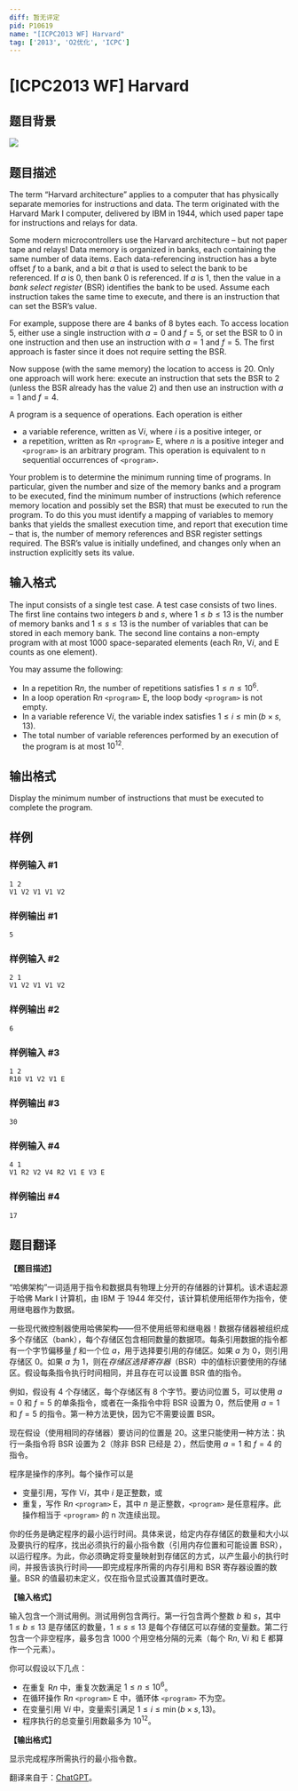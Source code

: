 ```yaml
---
diff: 暂无评定
pid: P10619
name: "[ICPC2013 WF] Harvard"
tag: ['2013', 'O2优化', 'ICPC']
---
```

# [ICPC2013 WF] Harvard
## 题目背景

![](https://cdn.luogu.com.cn/upload/image_hosting/hb9vxjp8.png)
## 题目描述

The term “Harvard architecture” applies to a computer that has physically separate memories for instructions and data. The term originated with the Harvard Mark I computer, delivered by IBM in 1944, which used paper tape for instructions and relays for data.

Some modern microcontrollers use the Harvard architecture – but not paper tape and relays! Data memory is organized in banks, each containing the same number of data items. Each data-referencing instruction has a byte offset $f$ to a bank, and a bit $a$ that is used to select the bank to be referenced. If $a$ is $0$, then bank $0$ is referenced. If $a$ is $1$, then the value in a *bank select register* (BSR) identifies the bank to be used. Assume each instruction takes the same time to execute, and there is an instruction that can set the BSR’s value.

For example, suppose there are $4$ banks of $8$ bytes each. To access location $5$, either use a single instruction with $a = 0$ and $f = 5$, or set the BSR to $0$ in one instruction and then use an instruction with $a = 1$ and $f = 5$. The first approach is faster since it does not require setting the BSR.

Now suppose (with the same memory) the location to access is $20$. Only one approach will work here: execute an instruction that sets the BSR to $2$ (unless the BSR already has the value $2$) and then use an instruction with $a = 1$ and $f = 4$.

A program is a sequence of operations. Each operation is either

- a variable reference, written as V$i$, where $i$ is a positive integer, or
- a repetition, written as R$n$ `<program>` E, where $n$ is a positive integer and `<program>` is an arbitrary program. This operation is equivalent to n sequential occurrences of `<program>`.

Your problem is to determine the minimum running time of programs. In particular, given the number and size of the memory banks and a program to be executed, find the minimum number of instructions (which reference memory location and possibly set the BSR) that must be executed to run the program. To do this you must identify a mapping of variables to memory banks that yields the smallest execution time, and report that execution time – that is, the number of memory references and BSR register settings required. The BSR’s value is initially undefined, and changes only when an instruction explicitly sets its value.
## 输入格式

The input consists of a single test case. A test case consists of two lines. The first line contains two integers $b$ and $s$, where $1 \leq b \leq 13$ is the number of memory banks and $1 \leq s \leq 13$ is the number of variables that can be stored in each memory bank. The second line contains a non-empty program with at most $1 000$ space-separated elements (each R$n$, V$i$, and E counts as one element).

You may assume the following:
- In a repetition R$n$, the number of repetitions satisfies $1 \leq n \leq 10^6$.
- In a loop operation R$n$ `<program>` E, the loop body `<program>` is not empty.
- In a variable reference V$i$, the variable index satisfies $1 \leq i \leq \min(b \times s, 13)$.
- The total number of variable references performed by an execution of the program is at most $10^{12}$.
## 输出格式

Display the minimum number of instructions that must be executed to complete the program.
## 样例

### 样例输入 #1
```
1 2
V1 V2 V1 V1 V2
```
### 样例输出 #1
```
5
```
### 样例输入 #2
```
2 1
V1 V2 V1 V1 V2
```
### 样例输出 #2
```
6
```
### 样例输入 #3
```
1 2
R10 V1 V2 V1 E
```
### 样例输出 #3
```
30
```
### 样例输入 #4
```
4 1
V1 R2 V2 V4 R2 V1 E V3 E
```
### 样例输出 #4
```
17
```
## 题目翻译

**【题目描述】**

“哈佛架构”一词适用于指令和数据具有物理上分开的存储器的计算机。该术语起源于哈佛 Mark I 计算机，由 IBM 于 1944 年交付，该计算机使用纸带作为指令，使用继电器作为数据。

一些现代微控制器使用哈佛架构——但不使用纸带和继电器！数据存储器被组织成多个存储区（bank），每个存储区包含相同数量的数据项。每条引用数据的指令都有一个字节偏移量 $f$ 和一个位 $a$，用于选择要引用的存储区。如果 $a$ 为 $0$，则引用存储区 $0$。如果 $a$ 为 $1$，则在*存储区选择寄存器*（BSR）中的值标识要使用的存储区。假设每条指令执行时间相同，并且存在可以设置 BSR 值的指令。

例如，假设有 $4$ 个存储区，每个存储区有 $8$ 个字节。要访问位置 $5$，可以使用 $a = 0$ 和 $f = 5$ 的单条指令，或者在一条指令中将 BSR 设置为 $0$，然后使用 $a = 1$ 和 $f = 5$ 的指令。第一种方法更快，因为它不需要设置 BSR。

现在假设（使用相同的存储器）要访问的位置是 $20$。这里只能使用一种方法：执行一条指令将 BSR 设置为 $2$（除非 BSR 已经是 $2$），然后使用 $a = 1$ 和 $f = 4$ 的指令。

程序是操作的序列。每个操作可以是

- 变量引用，写作 V$i$，其中 $i$ 是正整数，或
- 重复，写作 R$n$ `<program>` E，其中 $n$ 是正整数，`<program>` 是任意程序。此操作相当于 `<program>` 的 n 次连续出现。

你的任务是确定程序的最小运行时间。具体来说，给定内存存储区的数量和大小以及要执行的程序，找出必须执行的最小指令数（引用内存位置和可能设置 BSR），以运行程序。为此，你必须确定将变量映射到存储区的方式，以产生最小的执行时间，并报告该执行时间——即完成程序所需的内存引用和 BSR 寄存器设置的数量。BSR 的值最初未定义，仅在指令显式设置其值时更改。

**【输入格式】**

输入包含一个测试用例。测试用例包含两行。第一行包含两个整数 $b$ 和 $s$，其中 $1 \leq b \leq 13$ 是存储区的数量，$1 \leq s \leq 13$ 是每个存储区可以存储的变量数。第二行包含一个非空程序，最多包含 $1 000$ 个用空格分隔的元素（每个 R$n$, V$i$ 和 E 都算作一个元素）。

你可以假设以下几点：
- 在重复 R$n$ 中，重复次数满足 $1 \leq n \leq 10^6$。
- 在循环操作 R$n$ `<program>` E 中，循环体 `<program>` 不为空。
- 在变量引用 V$i$ 中，变量索引满足 $1 \leq i \leq \min(b \times s, 13)$。
- 程序执行的总变量引用数最多为 $10^{12}$。

**【输出格式】**

显示完成程序所需执行的最小指令数。

翻译来自于：[ChatGPT](https://chatgpt.com/)。

